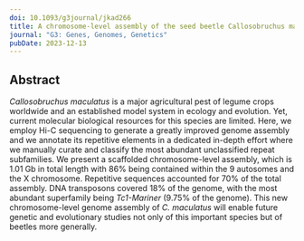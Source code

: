 ```yaml
---
doi: 10.1093/g3journal/jkad266
title: A chromosome-level assembly of the seed beetle Callosobruchus maculatus genome with annotation of its repetitive elements
journal: "G3: Genes, Genomes, Genetics"
pubDate: 2023-12-13
---
```


## Abstract

_Callosobruchus maculatus_ is a major agricultural pest of legume crops worldwide and an established model system in ecology and evolution. Yet, current molecular biological resources for this species are limited. Here, we employ Hi-C sequencing to generate a greatly improved genome assembly and we annotate its repetitive elements in a dedicated in-depth effort where we manually curate and classify the most abundant unclassified repeat subfamilies. We present a scaffolded chromosome-level assembly, which is 1.01 Gb in total length with 86% being contained within the 9 autosomes and the X chromosome. Repetitive sequences accounted for 70% of the total assembly. DNA transposons covered 18% of the genome, with the most abundant superfamily being _Tc1-Mariner_ (9.75% of the genome). This new chromosome-level genome assembly of _C. maculatus_ will enable future genetic and evolutionary studies not only of this important species but of beetles more generally.
